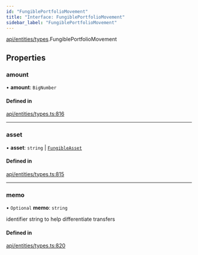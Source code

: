 ```yaml
---
id: "FungiblePortfolioMovement"
title: "Interface: FungiblePortfolioMovement"
sidebar_label: "FungiblePortfolioMovement"
---
```


[api/entities/types](../../../../../modules/API/Entities/Types/Types.md).FungiblePortfolioMovement

## Properties

### amount

• **amount**: `BigNumber`

#### Defined in

[api/entities/types.ts:816](https://github.com/PolymeshAssociation/polymesh-sdk/blob/995f17653/src/api/entities/types.ts#L816)

___

### asset

• **asset**: `string` \| [`FungibleAsset`](../../../../../classes/API/Entities/Asset/Fungible/FungibleAsset.md)

#### Defined in

[api/entities/types.ts:815](https://github.com/PolymeshAssociation/polymesh-sdk/blob/995f17653/src/api/entities/types.ts#L815)

___

### memo

• `Optional` **memo**: `string`

identifier string to help differentiate transfers

#### Defined in

[api/entities/types.ts:820](https://github.com/PolymeshAssociation/polymesh-sdk/blob/995f17653/src/api/entities/types.ts#L820)
